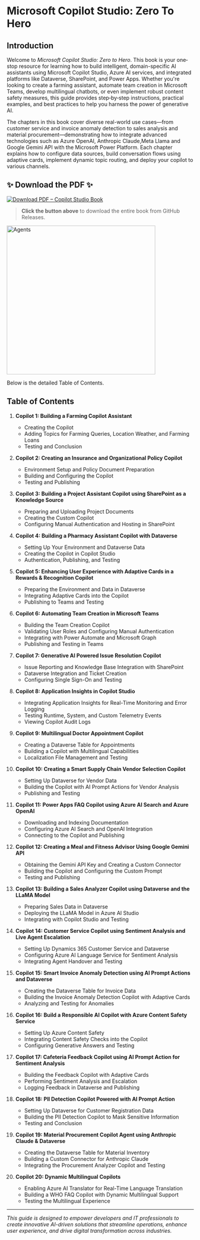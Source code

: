 # Microsoft Copilot Studio: Zero To Hero

## Introduction

Welcome to *Microsoft Copilot Studio: Zero to Hero*. This book is your one‐stop resource for learning how to build intelligent, domain-specific AI assistants using Microsoft Copilot Studio, Azure AI services, and integrated platforms like Dataverse, SharePoint, and Power Apps. Whether you're looking to create a farming assistant, automate team creation in Microsoft Teams, develop multilingual chatbots, or even implement robust content safety measures, this guide provides step‐by‐step instructions, practical examples, and best practices to help you harness the power of generative AI.

The chapters in this book cover diverse real-world use cases—from customer service and invoice anomaly detection to sales analysis and material procurement—demonstrating how to integrate advanced technologies such as Azure OpenAI, Anthropic Claude,Meta Llama and Google Gemini API with the Microsoft Power Platform. Each chapter explains how to configure data sources, build conversation flows using adaptive cards, implement dynamic topic routing, and deploy your copilot to various channels.

## :sparkles: **Download the PDF** :sparkles:
[![Download PDF – Copilot Studio Book](https://img.shields.io/badge/Download%20Now-PDF-blue?style=for-the-badge&logo=github)](https://github.com/PriyaranjanKS/CopilotStudio/releases/tag/CopilotStudioAgents)

> **Click the button above** to download the entire book from GitHub Releases.

<img 
  src="https://github.com/user-attachments/assets/f068db16-bd07-459e-bb82-309e39d811c9"
  alt="Agents"
  width="400"
/>
 
Below is the detailed Table of Contents.

## Table of Contents

1. **Copilot 1: Building a Farming Copilot Assistant**
   - Creating the Copilot
   - Adding Topics for Farming Queries, Location Weather, and Farming Loans
   - Testing and Conclusion

2. **Copilot 2: Creating an Insurance and Organizational Policy Copilot**
   - Environment Setup and Policy Document Preparation
   - Building and Configuring the Copilot
   - Testing and Publishing

3. **Copilot 3: Building a Project Assistant Copilot using SharePoint as a Knowledge Source**
   - Preparing and Uploading Project Documents
   - Creating the Custom Copilot
   - Configuring Manual Authentication and Hosting in SharePoint

4. **Copilot 4: Building a Pharmacy Assistant Copilot with Dataverse**
   - Setting Up Your Environment and Dataverse Data
   - Creating the Copilot in Copilot Studio
   - Authentication, Publishing, and Testing

5. **Copilot 5: Enhancing User Experience with Adaptive Cards in a Rewards & Recognition Copilot**
   - Preparing the Environment and Data in Dataverse
   - Integrating Adaptive Cards into the Copilot
   - Publishing to Teams and Testing

6. **Copilot 6: Automating Team Creation in Microsoft Teams**
   - Building the Team Creation Copilot
   - Validating User Roles and Configuring Manual Authentication
   - Integrating with Power Automate and Microsoft Graph
   - Publishing and Testing in Teams

7. **Copilot 7: Generative AI Powered Issue Resolution Copilot**
   - Issue Reporting and Knowledge Base Integration with SharePoint
   - Dataverse Integration and Ticket Creation
   - Configuring Single Sign-On and Testing

8. **Copilot 8: Application Insights in Copilot Studio**
   - Integrating Application Insights for Real-Time Monitoring and Error Logging
   - Testing Runtime, System, and Custom Telemetry Events
   - Viewing Copilot Audit Logs

9. **Copilot 9: Multilingual Doctor Appointment Copilot**
   - Creating a Dataverse Table for Appointments
   - Building a Copilot with Multilingual Capabilities
   - Localization File Management and Testing

10. **Copilot 10: Creating a Smart Supply Chain Vendor Selection Copilot**
    - Setting Up Dataverse for Vendor Data
    - Building the Copilot with AI Prompt Actions for Vendor Analysis
    - Publishing and Testing

11. **Copilot 11: Power Apps FAQ Copilot using Azure AI Search and Azure OpenAI**
    - Downloading and Indexing Documentation
    - Configuring Azure AI Search and OpenAI Integration
    - Connecting to the Copilot and Publishing

12. **Copilot 12: Creating a Meal and Fitness Advisor Using Google Gemini API**
    - Obtaining the Gemini API Key and Creating a Custom Connector
    - Building the Copilot and Configuring the Custom Prompt
    - Testing and Publishing

13. **Copilot 13: Building a Sales Analyzer Copilot using Dataverse and the LLaMA Model**
    - Preparing Sales Data in Dataverse
    - Deploying the LLaMA Model in Azure AI Studio
    - Integrating with Copilot Studio and Testing

14. **Copilot 14: Customer Service Copilot using Sentiment Analysis and Live Agent Escalation**
    - Setting Up Dynamics 365 Customer Service and Dataverse
    - Configuring Azure AI Language Service for Sentiment Analysis
    - Integrating Agent Handover and Testing

15. **Copilot 15: Smart Invoice Anomaly Detection using AI Prompt Actions and Dataverse**
    - Creating the Dataverse Table for Invoice Data
    - Building the Invoice Anomaly Detection Copilot with Adaptive Cards
    - Analyzing and Testing for Anomalies

16. **Copilot 16: Build a Responsible AI Copilot with Azure Content Safety Service**
    - Setting Up Azure Content Safety
    - Integrating Content Safety Checks into the Copilot
    - Configuring Generative Answers and Testing

17. **Copilot 17: Cafeteria Feedback Copilot using AI Prompt Action for Sentiment Analysis**
    - Building the Feedback Copilot with Adaptive Cards
    - Performing Sentiment Analysis and Escalation
    - Logging Feedback in Dataverse and Publishing

18. **Copilot 18: PII Detection Copilot Powered with AI Prompt Action**
    - Setting Up Dataverse for Customer Registration Data
    - Building the PII Detection Copilot to Mask Sensitive Information
    - Testing and Conclusion

19. **Copilot 19: Material Procurement Copilot Agent using Anthropic Claude & Dataverse**
    - Creating the Dataverse Table for Material Inventory
    - Building a Custom Connector for Anthropic Claude
    - Integrating the Procurement Analyzer Copilot and Testing

20. **Copilot 20: Dynamic Multilingual Copilots**
    - Enabling Azure AI Translator for Real-Time Language Translation
    - Building a WHO FAQ Copilot with Dynamic Multilingual Support
    - Testing the Multilingual Experience

---

*This guide is designed to empower developers and IT professionals to create innovative AI-driven solutions that streamline operations, enhance user experience, and drive digital transformation across industries.*
